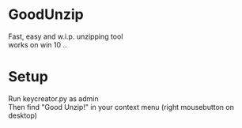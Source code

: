 # GoodUnzip  
Fast, easy and w.i.p. unzipping tool  
works on win 10 ..  


# Setup  
Run keycreator.py as admin  
Then find "Good Unzip!" in your context menu (right mousebutton on desktop)
